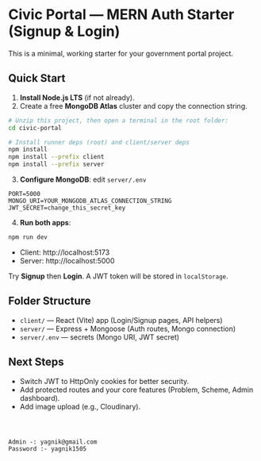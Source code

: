 # Civic Portal — MERN Auth Starter (Signup & Login)

This is a minimal, working starter for your government portal project.

## Quick Start

1) **Install Node.js LTS** (if not already).  
2) Create a free **MongoDB Atlas** cluster and copy the connection string.

```bash
# Unzip this project, then open a terminal in the root folder:
cd civic-portal

# Install runner deps (root) and client/server deps
npm install
npm install --prefix client
npm install --prefix server
```

3) **Configure MongoDB**: edit `server/.env`
```
PORT=5000
MONGO_URI=YOUR_MONGODB_ATLAS_CONNECTION_STRING
JWT_SECRET=change_this_secret_key
```

4) **Run both apps**:
```bash
npm run dev
```
- Client: http://localhost:5173
- Server: http://localhost:5000

Try **Signup** then **Login**. A JWT token will be stored in `localStorage`.

## Folder Structure

- `client/` — React (Vite) app (Login/Signup pages, API helpers)
- `server/` — Express + Mongoose (Auth routes, Mongo connection)
- `server/.env` — secrets (Mongo URI, JWT secret)

## Next Steps
- Switch JWT to HttpOnly cookies for better security.
- Add protected routes and your core features (Problem, Scheme, Admin dashboard).
- Add image upload (e.g., Cloudinary).
```



Admin -: yagnik@gmail.com
Password :- yagnik1505